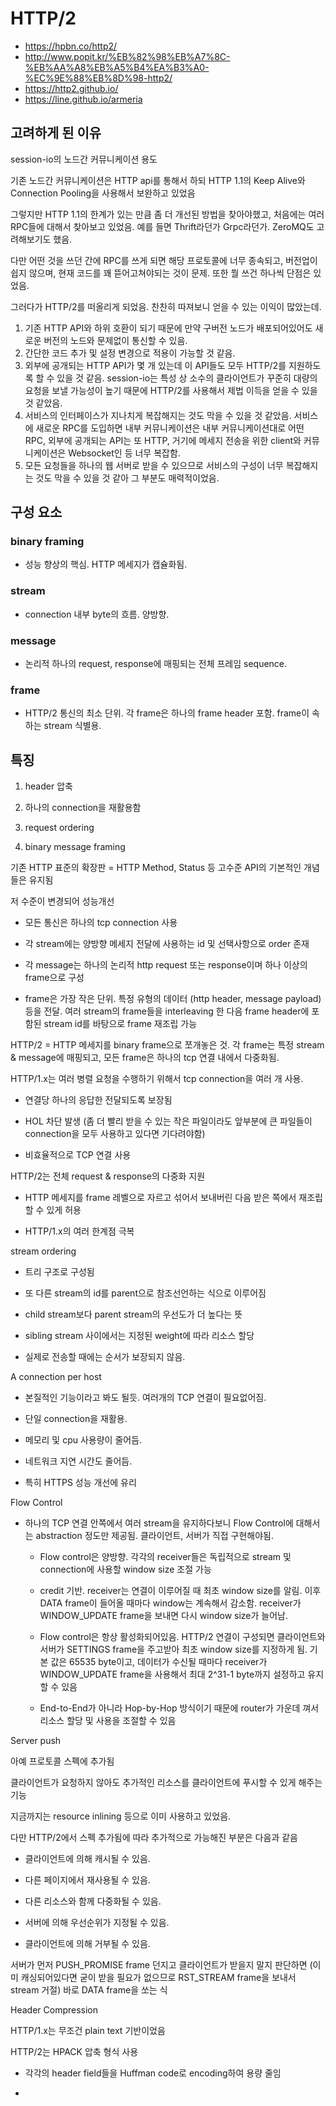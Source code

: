 # HTTP/2

* https://hpbn.co/http2/
* http://www.popit.kr/%EB%82%98%EB%A7%8C-%EB%AA%A8%EB%A5%B4%EA%B3%A0-%EC%9E%88%EB%8D%98-http2/
* https://http2.github.io/
* https://line.github.io/armeria

## 고려하게 된 이유

session-io의 노드간 커뮤니케이션 용도

기존 노드간 커뮤니케이션은 HTTP api를 통해서 하되 HTTP 1.1의 Keep Alive와 Connection Pooling을 사용해서 보완하고 있었음

그렇지만 HTTP 1.1의 한계가 있는 만큼 좀 더 개선된 방법을 찾아야했고, 처음에는 여러 RPC들에 대해서 찾아보고 있었음. 예를 들면 Thrift라던가 Grpc라던가. ZeroMQ도 고려해보기도 했음. 

다만 어떤 것을 쓰던 간에 RPC를 쓰게 되면 해당 프로토콜에 너무 종속되고, 버전업이 쉽지 않으며, 현재 코드를 꽤 뜯어고쳐야되는 것이 문제. 또한 뭘 쓰건 하나씩 단점은 있었음.

그러다가 HTTP/2를 떠올리게 되었음. 찬찬히 따져보니 얻을 수 있는 이익이 많았는데. 

1. 기존 HTTP API와 하위 호환이 되기 때문에 만약 구버전 노드가 배포되어있어도 새로운 버전의 노드와 문제없이 통신할 수 있음. 
2. 간단한 코드 추가 및 설정 변경으로 적용이 가능할 것 같음.
3. 외부에 공개되는 HTTP API가 몇 개 있는데 이 API들도 모두 HTTP/2를 지원하도록 할 수 있을 것 같음. session-io는 특성 상 소수의 클라이언트가 꾸준히 대량의 요청을 보낼 가능성이 높기 때문에 HTTP/2를 사용해서 제법 이득을 얻을 수 있을 것 같았음.
4. 서비스의 인터페이스가 지나치게 복잡해지는 것도 막을 수 있을 것 같았음. 서비스에 새로운 RPC를 도입하면 내부 커뮤니케이션은 내부 커뮤니케이션대로 어떤 RPC, 외부에 공개되는 API는 또 HTTP, 거기에 메세지 전송을 위한 client와 커뮤니케이션은 Websocket인 등 너무 복잡함.
5. 모든 요청들을 하나의 웹 서버로 받을 수 있으므로 서비스의 구성이 너무 복잡해지는 것도 막을 수 있을 것 같아 그 부분도 매력적이었음.

## 구성 요소

### binary framing

- 성능 향상의 핵심. HTTP 메세지가 캡슐화됨.

### stream

- connection 내부 byte의 흐름. 양방향.

### message

- 논리적 하나의 request, response에 매핑되는 전체 프레임 sequence.

### frame

- HTTP/2 통신의 최소 단위. 각 frame은 하나의 frame header 포함. frame이 속하는 stream 식별용. 

## 특징

1. header 압축

2. 하나의 connection을 재활용함

3. request ordering

4. binary message framing

기존 HTTP 표준의 확장판 = HTTP Method, Status 등 고수준 API의 기본적인 개념들은 유지됨

저 수준이 변경되어 성능개선



- 모든 통신은 하나의 tcp connection 사용

- 각 stream에는 양방향 메세지 전달에 사용하는 id 및 선택사항으로 order 존재

- 각 message는 하나의 논리적 http request 또는 response이며 하나 이상의 frame으로 구성

- frame은 가장 작은 단위. 특정 유형의 데이터 \(http header, message payload\) 등을 전달. 여러 stream의 frame들을 interleaving 한 다음 frame header에 포함된 stream id를 바탕으로 frame 재조립 가능



HTTP/2 = HTTP 메세지를 binary frame으로 쪼개놓은 것. 각 frame는 특정 stream & message에 매핑되고, 모든 frame은 하나의 tcp 연결 내에서 다중화됨.



HTTP/1.x는 여러 병렬 요청을 수행하기 위해서 tcp connection을 여러 개 사용.

- 연결당 하나의 응답한 전달되도록 보장됨

- HOL 차단 발생 \(좀 더 빨리 받을 수 있는 작은 파일이라도 앞부분에 큰 파일들이 connection을 모두 사용하고 있다면 기다려야함\)

- 비효율적으로 TCP 연결 사용



HTTP/2는 전체 request & response의 다중화 지원

- HTTP 메세지를 frame 레벨으로 자르고 섞어서 보내버린 다음 받은 쪽에서 재조립할 수 있게 허용

- HTTP/1.x의 여러 한계점 극복



stream ordering

- 트리 구조로 구성됨

- 또 다른 stream의 id를 parent으로 참조선언하는 식으로 이루어짐

- child stream보다 parent stream의 우선도가 더 높다는 뜻

- sibling stream 사이에서는 지정된 weight에 따라 리소스 할당

- 실제로 전송할 때에는 순서가 보장되지 않음.



A connection per host

- 본질적인 기능이라고 봐도 될듯. 여러개의 TCP 연결이 필요없어짐.

- 단일 connection을 재활용.

- 메모리 및 cpu 사용량이 줄어듬.

- 네트워크 지연 시간도 줄어듬.

- 특히 HTTPS 성능 개선에 유리



Flow Control

- 하나의 TCP 연결 안쪽에서 여러 stream을 유지하다보니 Flow Control에 대해서는 abstraction 정도만 제공됨. 클라이언트, 서버가 직접 구현해야됨.

    - Flow control은 양방향. 각각의 receiver들은 독립적으로 stream 및 connection에 사용할 window size 조절 가능

    - credit 기반. receiver는 연결이 이루어질 때 최초 window size를 알림. 이후 DATA frame이 들어올 때마다 window는 계속해서 감소함. receiver가 WINDOW\_UPDATE frame을 보내면 다시 window size가 늘어남.

    - Flow control은 항상 활성화되어있음. HTTP/2 연결이 구성되면 클라이언트와 서버가 SETTINGS frame을 주고받아 최초 window size를 지정하게 됨. 기본 값은 65535 byte이고, 데이터가 수신될 때마다 receiver가 WINDOW\_UPDATE frame을 사용해서 최대 2^31-1 byte까지 설정하고 유지할 수 있음

    - End-to-End가 아니라 Hop-by-Hop 방식이기 때문에 router가 가운데 껴서 리소스 할당 및 사용을 조절할 수 있음



Server push

아예 프로토콜 스펙에 추가됨

클라이언트가 요청하지 않아도 추가적인 리소스를 클라이언트에 푸시할 수 있게 해주는 기능

지금까지는 resource inlining 등으로 이미 사용하고 있었음.

다만 HTTP/2에서 스펙 추가됨에 따라 추가적으로 가능해진 부분은 다음과 같음

- 클라이언트에 의해 캐시될 수 있음.

- 다른 페이지에서 재사용될 수 있음.

- 다른 리소스와 함께 다중화될 수 있음.

- 서버에 의해 우선순위가 지정될 수 있음.

- 클라이언트에 의해 거부될 수 있음.

서버가 먼저 PUSH\_PROMISE frame 던지고 클라이언트가 받을지 말지 판단하면 \(이미 캐싱되어있다면 굳이 받을 필요가 없으므로 RST\_STREAM frame을 보내서 stream 거절\) 바로 DATA frame을 쏘는 식



Header Compression

HTTP/1.x는 무조건 plain text 기반이었음

HTTP/2는 HPACK 압축 형식 사용

- 각각의 header field들을 Huffman code로 encoding하여 용량 줄임

- 



